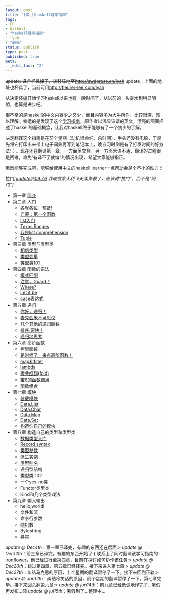 ```yaml
---
layout: post
title: "[索引]haskell趣学指南"
tags: 
- FP
- haskell
- "haskell趣学指南"
- lyah
- "翻译"
status: publish
type: post
published: true
meta: 
  _edit_last: "2"
---
```


<del datetime="2010-02-03T10:39:58+00:00">update: 译言杯具掉了，转移阵地至<a href="http://swdpress.cn/lyah">http://swdpress.cn/lyah</a></del>
update：上面的地址也杯具了，当前可用<a href="http://fleurer-lee.com/lyah">http://fleurer-lee.com/lyah</a>

从决定装逼开始学习haskell以来也有一段时间了，从以前的一头雾水到稍显明朗，也算是进步吧。

很不幸的是haskell的中文内容少之又少，而且内容多为大牛所作，比较艰深，难以理解；幸运的是发现了这个<a href="http://learnyouahaskell.com">学习指南</a>，原作者以浅显诙谐的英文，漂亮的图画描述了haskell的基础概念，让我对haskell终于能够有了一个初步的了解。

决定翻译这个指南是在前个星期（动机很单纯，杀时间），手头还没有电脑，于是先将它打印出来带上电子词典再写到笔记本上，晚自习时倒是有了打发时间的好方法:-) 。现在还在翻译第一章，一方面英文烂，另一方面术语不通，翻译的过程很是困难，难免'有译不了就编"的情况出现，希望大家能够指正。

但愿能够完成吧，能够给使用中文的haskell learner一点帮助会是个不小的动力 :)

拉门<em>[update@09.7.6 我改信意大利飞天面条教了，应该说“拉门”，而不是“阿门”]</em>
<ul>
	<li>第一章 <a href="http://www.yeeyan.com/articles/view/ssword/18894">简介</a></li>
	<li>第二章 入门
<ul>
	<li><a href="http://www.yeeyan.com/articles/view/ssword/18923">各就各位，预备!</a></li>
	<li><a href="http://www.yeeyan.com/articles/view/ssword/19036">启蒙：第一个函数</a></li>
	<li><a href="http://www.yeeyan.com/articles/view/ssword/19212">list入门</a></li>
	<li><a href="http://www.yeeyan.com/articles/view/ssword/19330">Texas Ranges</a></li>
	<li><a href="http://www.yeeyan.com/articles/view/ssword/19624">我是list comprehension</a></li>
	<li><a href="http://www.yeeyan.com/articles/view/ssword/19762">Tuple</a></li>
</ul>
</li>
	<li>第三章 类型与类型类
<ul>
	<li><a href="http://www.yeeyan.com/articles/view/ssword/19807">相信类型</a></li>
	<li><a href="http://www.yeeyan.com/articles/view/ssword/19948">类型变量</a></li>
	<li><a href="http://www.yeeyan.com/articles/view/ssword/20230">类型类101</a></li>
</ul>
</li>
	<li>第四章 函数的语法
<ul>
	<li><a href="http://www.yeeyan.com/articles/view/ssword/50458">模式匹配</a></li>
	<li><a href="http://www.yeeyan.com/articles/view/ssword/50485">注意，Guard！</a></li>
	<li><a href="http://www.yeeyan.com/articles/view/ssword/50543">Where?</a></li>
	<li><a href="http://www.yeeyan.com/articles/view/ssword/50565">Let it be</a></li>
	<li><a href="http://www.yeeyan.com/articles/view/ssword/50619">case表达式</a></li>
</ul>
</li>

<li>第五章 递归
<ul>
	<li><a href="http://www.yeeyan.com/articles/view/ssword/19756">你好，递归！</a></li>
	<li><a href="http://www.yeeyan.com/articles/view/ssword/21165">麦克西米不可思议</a></li>
	<li><a href="http://www.yeeyan.com/articles/view/ssword/24551">几个其他的递归函数</a></li>
	<li><a href="http://www.yeeyan.com/articles/view/ssword/25938">排序,要快！</a></li>
	<li><a href="http://www.yeeyan.com/articles/view/ssword/26460">递归地思考</a></li>
</ul>
</li>

<li>第六章 高阶函数
<ul>
      <li><a href="http://www.yeeyan.com/articles/view/ssword/31762">柯里函数</a></li>
      <li><a href="http://www.yeeyan.com/articles/view/ssword/32390">是时候了，来点高阶函数！</a></li>
      <li><a href="http://www.yeeyan.com/articles/view/ssword/33070">map和filter</a></li>
      <li><a href="http://www.yeeyan.com/articles/view/ssword/50262">lambda</a></li>
      <li><a href="http://www.yeeyan.com/articles/view/ssword/50295">折叠纸鹤(fold)</a></li>
      <li><a href="http://www.yeeyan.com/articles/view/ssword/50366">带$的函数调用</a></li>
      <li><a href="http://www.yeeyan.com/articles/view/ssword/50439">函数组合</a></li>
</ul>
</li>

<li>第七章 模块
<ul>
      <li><a href="http://www.yeeyan.com/articles/view/ssword/27030">装载模块</a></li>
      <li><a href="http://www.yeeyan.com/articles/view/ssword/27851">Data.List</a></li>
      <li><a href="http://www.yeeyan.com/articles/view/ssword/28075">Data.Char</a></li>
      <li><a href="http://www.yeeyan.com/articles/view/ssword/28953">Data.Map</a></li>
      <li><a href="http://www.yeeyan.com/articles/view/ssword/29294">Data.Set</a></li>
      <li><a href="http://www.yeeyan.com/articles/view/ssword/29321">构造你自己的模块</a></li>
</ul>
</li>

<li>第八章 构造自己的类型和类型类
<ul>
       <li><a href="http://www.yeeyan.com/articles/view/ssword/51139">数据类型入门</a></li>
       <li><a href="http://www.yeeyan.com/articles/view/ssword/51217">Record syntax</a></li>
       <li><a href="http://www.yeeyan.com/articles/view/ssword/51750">类型参数</a></li>
       <li><a href="http://www.yeeyan.com/articles/view/ssword/51837">派生实例</a></li>
       <li><a href="http://www.yeeyan.com/articles/view/ssword/53151">类型别名</a></li>
       <li>递归型结构</li>
       <li>类型类 102</li>
       <li>一个yes-no类</li>
       <li>Functor类型类</li>
       <li>Kind和几个类型戏法</li>
</ul>
</li>

<li>第九章 输入输出
<ul>
       <li>hello,world!</li>
       <li>文件和流</li>
       <li>命令行参数</li>
       <li>随机数</li>
       <li>Bytestring</li>
       <li>异常</li>
</ul>
</li>

</ul>
<em>update @ Dec4th</em>：第一章已译完，有趣的东西还在后面:&gt;
<em>update @ Dec12th</em>：前三章已译完，有趣的东西开始了:) 联系上了同时翻译该学习指南的<a href="http://ironflower.blogbus.com/">Ironflower</a>，他已经进行至第四章，目前在探讨如何协作该任务:&gt;
<em>update @ Dec20th</em>：跳过第四章，第五章已经译完。接下来进入第七章:&gt;
<em>update @ Dec27th</em>：纠结马克思的原因，上个星期的翻译暂停了一下。接下来回到正轨:&gt;
<em>update @ Jan12th</em>：纠结冷笑话的原因，前个星期的翻译暂停了一下。第七章完毕。接下来回头翻第六章:&gt;
<em>update @ jun14th</em>：前九章已经低调地译完了...暑假再发布...囧
<em>update @ jul15th</em>：暑假到了...整理中...
